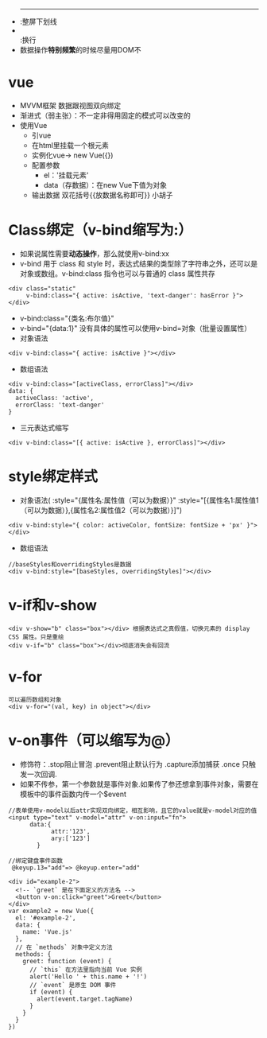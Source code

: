 - <hr>:整屏下划线
- <br>:换行
- 数据操作**特别频繁**的时候尽量用DOM不
# vue
- MVVM框架 数据跟视图双向绑定
- 渐进式（弱主张）：不一定非得用固定的模式可以改变的
- 使用Vue
  - 引vue
  - 在html里挂载一个根元素
  - 实例化vue-> new Vue({})
  - 配置参数
     - el：'挂载元素'
     - data（存数据）：在new Vue下值为对象
  - 输出数据 双花括号{{放数据名称即可}} 小胡子


# Class绑定（v-bind缩写为:）
- 如果说属性需要**动态操作**，那么就使用v-bind:xx
- v-bind 用于 class 和 style 时，表达式结果的类型除了字符串之外，还可以是对象或数组。v-bind:class 指令也可以与普通的 class 属性共存
```
<div class="static"
     v-bind:class="{ active: isActive, 'text-danger': hasError }">
</div>
```
- v-bind:class="{类名:布尔值}"
- v-bind="{data:1}"  没有具体的属性可以使用v-bind=对象（批量设置属性）
- 对象语法  
```
<div v-bind:class="{ active: isActive }"></div>
```
- 数组语法
```
<div v-bind:class="[activeClass, errorClass]"></div>
data: {
  activeClass: 'active',
  errorClass: 'text-danger'
}
```
   - 三元表达式缩写
```
<div v-bind:class="[{ active: isActive }, errorClass]"></div>
```
# style绑定样式
- 对象语法( 
  :style="{属性名:属性值（可以为数据）}"
  :style="[{属性名1:属性值1（可以为数据）},{属性名2:属性值2（可以为数据）}]")
```
<div v-bind:style="{ color: activeColor, fontSize: fontSize + 'px' }"></div>
```
- 数组语法
```
//baseStyles和overridingStyles是数据
<div v-bind:style="[baseStyles, overridingStyles]"></div>
```
# v-if和v-show
```
<div v-show="b" class="box"></div> 根据表达式之真假值，切换元素的 display CSS 属性。只是重绘
<div v-if="b" class="box"></div>彻底消失会有回流
```
# v-for
```
可以遍历数组和对象
<div v-for="(val, key) in object"></div>
```
# v-on事件（可以缩写为@）
- 修饰符：.stop阻止冒泡 .prevent阻止默认行为   .capture添加捕获  .once  只触发一次回调.
- 如果不传参，第一个参数就是事件对象.如果传了参还想拿到事件对象，需要在模板中的事件函数内传一个$event
```
//表单使用v-model以后attr实现双向绑定，相互影响，且它的value就是v-model对应的值
<input type="text" v-model="attr" v-on:input="fn">
      data:{
            attr:'123',
            ary:['123']
        }

```
```
//绑定键盘事件函数
 @keyup.13="add"=> @keyup.enter="add"
```
```
<div id="example-2">
  <!-- `greet` 是在下面定义的方法名 -->
  <button v-on:click="greet">Greet</button>
</div>
var example2 = new Vue({
  el: '#example-2',
  data: {
    name: 'Vue.js'
  },
  // 在 `methods` 对象中定义方法
  methods: {
    greet: function (event) {
      // `this` 在方法里指向当前 Vue 实例
      alert('Hello ' + this.name + '!')
      // `event` 是原生 DOM 事件
      if (event) {
        alert(event.target.tagName)
      }
    }
  }
})
```